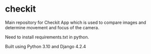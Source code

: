 # checkit

Main repository for Checkit App which is used to compare images and determine movement and focus of the camera.

Need to install requirements.txt in python. 

Built using Python 3.10 and Django 4.2.4